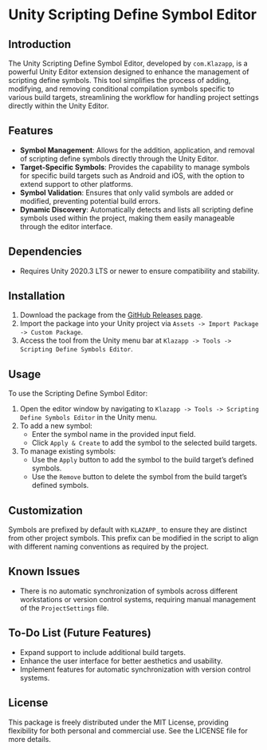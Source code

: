 # Unity Scripting Define Symbol Editor

## Introduction
The Unity Scripting Define Symbol Editor, developed by `com.Klazapp`, is a powerful Unity Editor extension designed to enhance the management of scripting define symbols. This tool simplifies the process of adding, modifying, and removing conditional compilation symbols specific to various build targets, streamlining the workflow for handling project settings directly within the Unity Editor.

## Features
- **Symbol Management**: Allows for the addition, application, and removal of scripting define symbols directly through the Unity Editor.
- **Target-Specific Symbols**: Provides the capability to manage symbols for specific build targets such as Android and iOS, with the option to extend support to other platforms.
- **Symbol Validation**: Ensures that only valid symbols are added or modified, preventing potential build errors.
- **Dynamic Discovery**: Automatically detects and lists all scripting define symbols used within the project, making them easily manageable through the editor interface.

## Dependencies
- Requires Unity 2020.3 LTS or newer to ensure compatibility and stability.

## Installation
1. Download the package from the [GitHub Releases page](https://github.com/klazapp/unity-scripting-define-symbol-editor/releases).
2. Import the package into your Unity project via `Assets -> Import Package -> Custom Package`.
3. Access the tool from the Unity menu bar at `Klazapp -> Tools -> Scripting Define Symbols Editor`.

## Usage
To use the Scripting Define Symbol Editor:
1. Open the editor window by navigating to `Klazapp -> Tools -> Scripting Define Symbols Editor` in the Unity menu.
2. To add a new symbol:
   - Enter the symbol name in the provided input field.
   - Click `Apply & Create` to add the symbol to the selected build targets.
3. To manage existing symbols:
   - Use the `Apply` button to add the symbol to the build target’s defined symbols.
   - Use the `Remove` button to delete the symbol from the build target’s defined symbols.

## Customization
Symbols are prefixed by default with `KLAZAPP_` to ensure they are distinct from other project symbols. This prefix can be modified in the script to align with different naming conventions as required by the project.

## Known Issues
- There is no automatic synchronization of symbols across different workstations or version control systems, requiring manual management of the `ProjectSettings` file.

## To-Do List (Future Features)
- Expand support to include additional build targets.
- Enhance the user interface for better aesthetics and usability.
- Implement features for automatic synchronization with version control systems.

## License
This package is freely distributed under the MIT License, providing flexibility for both personal and commercial use. See the LICENSE file for more details.
